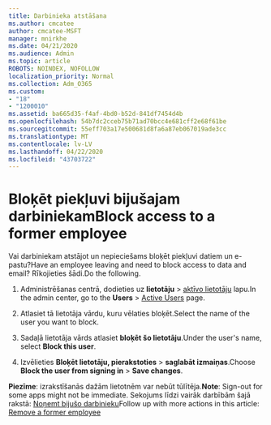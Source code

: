 ```yaml
---
title: Darbinieka atstāšana
ms.author: cmcatee
author: cmcatee-MSFT
manager: mnirkhe
ms.date: 04/21/2020
ms.audience: Admin
ms.topic: article
ROBOTS: NOINDEX, NOFOLLOW
localization_priority: Normal
ms.collection: Adm_O365
ms.custom:
- "18"
- "1200010"
ms.assetid: ba665d35-f4af-4bd0-b52d-841df7454d4b
ms.openlocfilehash: 54b7dc2cceb75b71ad70bcc4e681cff2e68f61be
ms.sourcegitcommit: 55eff703a17e500681d8fa6a87eb067019ade3cc
ms.translationtype: MT
ms.contentlocale: lv-LV
ms.lasthandoff: 04/22/2020
ms.locfileid: "43703722"
---
```

# <a name="block-access-to-a-former-employee"></a><span data-ttu-id="c9763-102">Bloķēt piekļuvi bijušajam darbiniekam</span><span class="sxs-lookup"><span data-stu-id="c9763-102">Block access to a former employee</span></span>

<span data-ttu-id="c9763-103">Vai darbiniekam atstājot un nepieciešams bloķēt piekļuvi datiem un e-pastu?</span><span class="sxs-lookup"><span data-stu-id="c9763-103">Have an employee leaving and need to block access to data and email?</span></span> <span data-ttu-id="c9763-104">Rīkojieties šādi.</span><span class="sxs-lookup"><span data-stu-id="c9763-104">Do the following.</span></span>
  
1. <span data-ttu-id="c9763-105">Administrēšanas centrā, dodieties uz **lietotāju** \> [aktīvo lietotāju](https://go.microsoft.com/fwlink/p/?linkid=834822) lapu.</span><span class="sxs-lookup"><span data-stu-id="c9763-105">In the admin center, go to the **Users** \> [Active Users](https://go.microsoft.com/fwlink/p/?linkid=834822) page.</span></span>

2. <span data-ttu-id="c9763-106">Atlasiet tā lietotāja vārdu, kuru vēlaties bloķēt.</span><span class="sxs-lookup"><span data-stu-id="c9763-106">Select the name of the user you want to block.</span></span>

3. <span data-ttu-id="c9763-107">Sadaļā lietotāja vārds atlasiet **bloķēt šo lietotāju**.</span><span class="sxs-lookup"><span data-stu-id="c9763-107">Under the user's name, select **Block this user**.</span></span>

4. <span data-ttu-id="c9763-108">Izvēlieties **Bloķēt lietotāju, pierakstoties** \> **saglabāt izmaiņas**.</span><span class="sxs-lookup"><span data-stu-id="c9763-108">Choose **Block the user from signing in** \> **Save changes**.</span></span>

<span data-ttu-id="c9763-109">**Piezīme**: izrakstīšanās dažām lietotnēm var nebūt tūlītēja.</span><span class="sxs-lookup"><span data-stu-id="c9763-109">**Note**: Sign-out for some apps might not be immediate.</span></span> <span data-ttu-id="c9763-110">Sekojums līdzi vairāk darbībām šajā rakstā: [Noņemt bijušo darbinieku](https://docs.microsoft.com/office365/admin/add-users/remove-former-employee)</span><span class="sxs-lookup"><span data-stu-id="c9763-110">Follow up with more actions in this article: [Remove a former employee](https://docs.microsoft.com/office365/admin/add-users/remove-former-employee)</span></span>